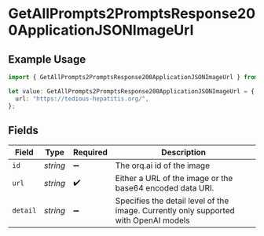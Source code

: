 # GetAllPrompts2PromptsResponse200ApplicationJSONImageUrl

## Example Usage

```typescript
import { GetAllPrompts2PromptsResponse200ApplicationJSONImageUrl } from "orq-poc-typescript-multi-env-version/models/operations";

let value: GetAllPrompts2PromptsResponse200ApplicationJSONImageUrl = {
  url: "https://tedious-hepatitis.org/",
};
```

## Fields

| Field                                                                                | Type                                                                                 | Required                                                                             | Description                                                                          |
| ------------------------------------------------------------------------------------ | ------------------------------------------------------------------------------------ | ------------------------------------------------------------------------------------ | ------------------------------------------------------------------------------------ |
| `id`                                                                                 | *string*                                                                             | :heavy_minus_sign:                                                                   | The orq.ai id of the image                                                           |
| `url`                                                                                | *string*                                                                             | :heavy_check_mark:                                                                   | Either a URL of the image or the base64 encoded data URI.                            |
| `detail`                                                                             | *string*                                                                             | :heavy_minus_sign:                                                                   | Specifies the detail level of the image. Currently only supported with OpenAI models |